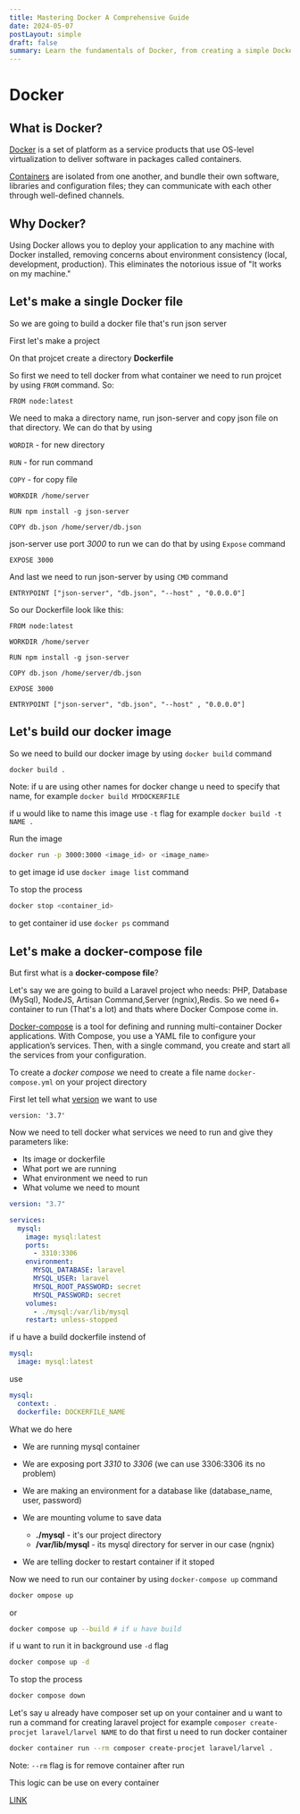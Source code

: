 ```yaml
---
title: Mastering Docker A Comprehensive Guide
date: 2024-05-07
postLayout: simple
draft: false
summary: Learn the fundamentals of Docker, from creating a simple Dockerfile to managing multi-container applications with Docker Compose. Deploy your applications seamlessly across various environments.
---
```

# Docker

## What is Docker?

[Docker](https://www.docker.com/) is a set of platform as a service products that use OS-level virtualization to deliver software in packages called containers.

[Containers](https://hub.docker.com/) are isolated from one another, and bundle their own software, libraries and configuration files; they can communicate with each other through well-defined channels.

## Why Docker?

Using Docker allows you to deploy your application to any machine with Docker installed, removing concerns about environment consistency (local, development, production). This eliminates the notorious issue of "It works on my machine."

## Let's make a single Docker file

So we are going to build a docker file that's run json server

First let's make a project

On that projcet create a directory **Dockerfile**

So first we need to tell docker from what container we need to run projcet by using `FROM` command.
So:

```docker
FROM node:latest
```

We need to maka a directory name, run json-server and copy json file on that directory. We can do that by using

`WORDIR` - for new directory

`RUN` - for run command

`COPY` - for copy file

```docker
WORKDIR /home/server

RUN npm install -g json-server

COPY db.json /home/server/db.json
```

json-server use port _3000_ to run we can do that by using `Expose` command

```docker
EXPOSE 3000
```

And last we need to run json-server by using `CMD` command

```docker
ENTRYPOINT ["json-server", "db.json", "--host" , "0.0.0.0"]
```

So our Dockerfile look like this:

```docker
FROM node:latest

WORKDIR /home/server

RUN npm install -g json-server

COPY db.json /home/server/db.json

EXPOSE 3000

ENTRYPOINT ["json-server", "db.json", "--host" , "0.0.0.0"]
```

## Let's build our docker image

So we need to build our docker image by using `docker build` command

```bash
docker build .
```

Note: if u are using other names for docker change u need to specify that name, for example `docker build MYDOCKERFILE`

if u would like to name this image use `-t` flag for example `docker build -t NAME .`

Run the image

```bash
docker run -p 3000:3000 <image_id> or <image_name>
```

to get image id use `docker image list` command

To stop the process

```bash
docker stop <container_id>
```

to get container id use `docker ps` command

## Let's make a docker-compose file

But first what is a **docker-compose file**?

Let's say we are going to build a Laravel project who needs: PHP, Database (MySql), NodeJS, Artisan Command,Server (ngnix),Redis. So we need 6+ container to run (That's a lot) and thats where Docker Compose come in.

[Docker-compose](https://docs.docker.com/compose/) is a tool for defining and running multi-container Docker applications. With Compose, you use a YAML file to configure your application’s services. Then, with a single command, you create and start all the services from your configuration.

To create a _docker compose_ we need to create a file name `docker-compose.yml` on your project directory

First let tell what [version](https://docs.docker.com/compose/compose-file/compose-versioning/) we want to use

```docker
version: '3.7'
```

Now we need to tell docker what services we need to run and give they parameters like:

- Its image or dockerfile
- What port we are running
- What environment we need to run
- What volume we need to mount

```yml
version: "3.7"

services:
  mysql:
    image: mysql:latest
    ports:
      - 3310:3306
    environment:
      MYSQL_DATABASE: laravel
      MYSQL_USER: laravel
      MYSQL_ROOT_PASSWORD: secret
      MYSQL_PASSWORD: secret
    volumes:
      - ./mysql:/var/lib/mysql
    restart: unless-stopped
```

if u have a build dockerfile instend of

```yml
mysql:
  image: mysql:latest
```

use

```yml
mysql:
  context: .
  dockerfile: DOCKERFILE_NAME
```

What we do here

- We are running mysql container
- We are exposing port _3310_ to _3306_ (we can use 3306:3306 its no problem)
- We are making an environment for a database like (database_name, user, password)
- We are mounting volume to save data

  - **./mysql** - it's our project directory
  - **/var/lib/mysql** - its mysql directory for server in our case (ngnix)

- We are telling docker to restart container if it stoped

Now we need to run our container by using `docker-compose up` command

```bash
docker ompose up
```

or

```bash
docker compose up --build # if u have build
```

if u want to run it in background use `-d` flag

```bash
docker compose up -d
```

To stop the process

```bash
docker compose down
```

Let's say u already have composer set up on your container and u want to run a command for creating laravel project for example `composer create-procjet laravel/larvel NAME`
to do that first u need to run docker container

```bash
docker container run --rm composer create-procjet laravel/larvel .
```

Note: `--rm` flag is for remove container after run

This logic can be use on every container

[LINK](https://github.com/AlpetGexha/Code-Leason/tree/main/Docker/Docker)
